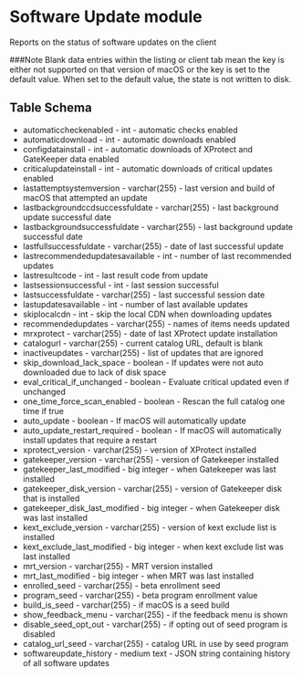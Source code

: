Software Update module
==============

Reports on the status of software updates on the client


###Note 
Blank data entries within the listing or client tab mean the key is either not supported on that version of macOS or the key is set to the default value. When set to the default value, the state is not written to disk.

Table Schema
-----
* automaticcheckenabled - int - automatic checks enabled
* automaticdownload - int - automatic downloads enabled
* configdatainstall - int - automatic downloads of XProtect and GateKeeper data enabled
* criticalupdateinstall - int - automatic downloads of critical updates enabled
* lastattemptsystemversion - varchar(255) - last version and build of macOS that attempted an update
* lastbackgroundccdsuccessfuldate - varchar(255) - last background update successful date
* lastbackgroundsuccessfuldate - varchar(255) - last background update successful date
* lastfullsuccessfuldate - varchar(255) - date of last successful update
* lastrecommendedupdatesavailable - int - number of last recommended updates
* lastresultcode - int - last result code from update
* lastsessionsuccessful - int - last session successful
* lastsuccessfuldate - varchar(255) - last successful session date
* lastupdatesavailable - int - number of last available updates
* skiplocalcdn - int - skip the local CDN when downloading updates
* recommendedupdates - varchar(255) - names of items needs updated
* mrxprotect - varchar(255) - date of last XProtect update installation
* catalogurl - varchar(255) - current catalog URL, default is blank
* inactiveupdates - varchar(255) - list of updates that are ignored
* skip_download_lack_space - boolean - If updates were not auto downloaded due to lack of disk space
* eval_critical_if_unchanged - boolean - Evaluate critical updated even if unchanged
* one_time_force_scan_enabled - boolean - Rescan the full catalog one time if true
* auto_update - boolean - If macOS will automatically update
* auto_update_restart_required - boolean - If macOS will automatically install updates that require a restart
* xprotect_version - varchar(255) - version of XProtect installed
* gatekeeper_version - varchar(255) - version of Gatekeeper installed
* gatekeeper_last_modified - big integer - when Gatekeeper was last installed
* gatekeeper_disk_version - varchar(255) - version of Gatekeeper disk that is installed
* gatekeeper_disk_last_modified - big integer - when Gatekeeper disk was last installed
* kext_exclude_version - varchar(255) - version of kext exclude list is installed
* kext_exclude_last_modified - big integer - when kext exclude list was last installed
* mrt_version - varchar(255) - MRT version installed
* mrt_last_modified - big integer - when MRT was last installed
* enrolled_seed - varchar(255) - beta enrollment seed
* program_seed - varchar(255) - beta program enrollment value
* build_is_seed - varchar(255) - if macOS is a seed build
* show_feedback_menu - varchar(255) - if the feedback menu is shown
* disable_seed_opt_out - varchar(255) - if opting out of seed program is disabled
* catalog_url_seed - varchar(255) - catalog URL in use by seed program
* softwareupdate_history - medium text - JSON string containing history of all software updates